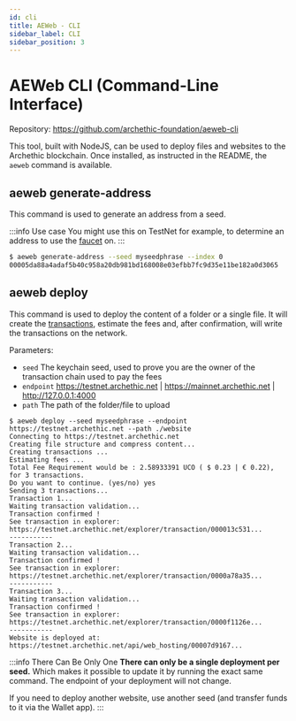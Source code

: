 ```yaml
---
id: cli
title: AEWeb - CLI
sidebar_label: CLI
sidebar_position: 3
---
```



# AEWeb CLI (Command-Line Interface)

Repository: https://github.com/archethic-foundation/aeweb-cli

This tool, built with NodeJS, can be used to deploy files and websites to the Archethic blockchain.
Once installed, as instructed in the README, the `aeweb` command is available.

## aeweb generate-address 

This command is used to generate an address from a seed. 

:::info Use case
You might use this on TestNet for example, to determine an address to use the [faucet](https://testnet.archethic.net/faucet) on.
:::


```bash
$ aeweb generate-address --seed myseedphrase --index 0
00005da88a4adaf5b40c958a20db981bd168008e03efbb7fc9d35e11be182a0d3065
```



## aeweb deploy

This command is used to deploy the content of a folder or a single file. It will create the [transactions](/participate/aeweb/how-it-works), estimate the fees and, after confirmation, will write the transactions on the network.

Parameters: 
- `seed` The keychain seed, used to prove you are the owner of the transaction chain used to pay the fees
- `endpoint` https://testnet.archethic.net | https://mainnet.archethic.net | http://127.0.0.1:4000
- `path` The path of the folder/file to upload 


```
$ aeweb deploy --seed myseedphrase --endpoint https://testnet.archethic.net --path ./website
Connecting to https://testnet.archethic.net 
Creating file structure and compress content...
Creating transactions ...
Estimating fees ...
Total Fee Requirement would be : 2.58933391 UCO ( $ 0.23 | € 0.22), for 3 transactions.
Do you want to continue. (yes/no) yes
Sending 3 transactions...
Transaction 1...
Waiting transaction validation...
Transaction confirmed !
See transaction in explorer: https://testnet.archethic.net/explorer/transaction/000013c531...
-----------
Transaction 2...
Waiting transaction validation...
Transaction confirmed !
See transaction in explorer: https://testnet.archethic.net/explorer/transaction/0000a78a35...
-----------
Transaction 3...
Waiting transaction validation...
Transaction confirmed !
See transaction in explorer: https://testnet.archethic.net/explorer/transaction/0000f1126e...
-----------
Website is deployed at: https://testnet.archethic.net/api/web_hosting/00007d9167...
```

:::info There Can Be Only One
**There can only be a single deployment per seed.** Which makes it possible to update it by running the exact same command. The endpoint of your deployment will not change. 

If you need to deploy another website, use another seed (and transfer funds to it via the Wallet app).
:::


